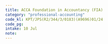 ```yaml
---
title: ACCA Foundation in Accountancy (FIA)
category: "professional-accounting"
code_kl: KPT/JPS(R2/344/3/0183)(A9696)01/24
code_pg: 
intake: 10 Jul
note:
---
```








